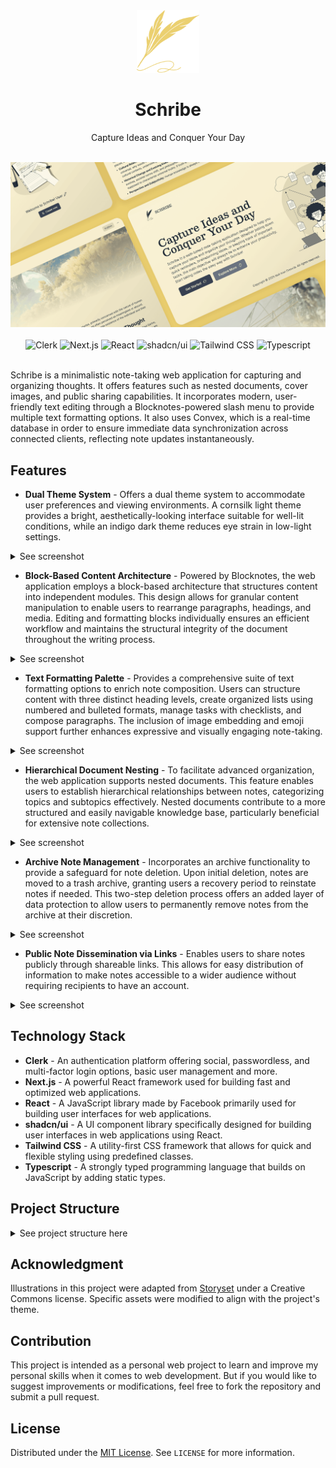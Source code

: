 <!-- markdownlint-disable MD033 -->
<!-- markdownlint-disable MD041 -->
<div align="center">
  <img src="public/icon.svg" alt="Schribe Logo" width="100" height="100" />
  <h1 align="center">Schribe</h1>
  <p align="center">Capture Ideas and Conquer Your Day</p>
</div>

<div align="center">
  <br />
  <img src="public/website-preview.png" alt="Schribe Demo" />
  <br /><br />
  <div>
    <img
      alt="Clerk"
      src="https://img.shields.io/badge/Clerk-%236C47FF?style=flat&logo=clerk"
    />
    <img
      alt="Next.js"
      src="https://img.shields.io/badge/Next.js-%23000000?logo=nextdotjs&logoColor=white"
    />
    <img
      alt="React"
      src="https://img.shields.io/badge/React-%230088CC?logo=react&logoColor=white"
    />
    <img
      alt="shadcn/ui"
      src="https://img.shields.io/badge/shadcn%2Fui-%23000000?logo=shadcnui&logoColor=white"
    />
    <img
      alt="Tailwind CSS"
      src="https://img.shields.io/badge/Tailwind%20CSS-%2306B6D4?logo=tailwindcss&logoColor=white"
    />
    <img
      alt="Typescript"
      src="https://img.shields.io/badge/Typescript-%233178C6?logo=typescript&logoColor=white"
    />
  </div>
</div>
<br />

Schribe is a minimalistic note-taking web application for capturing and organizing thoughts. It offers features such as nested documents, cover images, and public sharing capabilities. It incorporates modern, user-friendly text editing through a Blocknotes-powered slash menu to provide multiple text formatting options. It also uses Convex, which is a real-time database in order to ensure immediate data synchronization across connected clients, reflecting note updates instantaneously.

## Features

- **Dual Theme System** - Offers a dual theme system to accommodate user preferences and viewing environments. A cornsilk light theme provides a bright, aesthetically-looking interface suitable for well-lit conditions, while an indigo dark theme reduces eye strain in low-light settings.

<details>
  <summary>See screenshot</summary><br>
<img src="https://i.imgur.com/6h8ziFe.png" alt="Schribe Light Theme" />
<img src="https://i.imgur.com/yrDa7p7.png" alt="Schribe Dark Theme" />
</details>

- **Block-Based Content Architecture** - Powered by Blocknotes, the web application employs a block-based architecture that structures content into independent modules. This design allows for granular content manipulation to enable users to rearrange paragraphs, headings, and media. Editing and formatting blocks individually ensures an efficient workflow and maintains the structural integrity of the document throughout the writing process.

<details>
  <summary>See screenshot</summary><br>
<img src="https://i.imgur.com/d4AvxH3.png" alt="Schribe Block-Based Content Architecture" />
</details>

- **Text Formatting Palette** - Provides a comprehensive suite of text formatting options to enrich note composition. Users can structure content with three distinct heading levels, create organized lists using numbered and bulleted formats, manage tasks with checklists, and compose paragraphs. The inclusion of image embedding and emoji support further enhances expressive and visually engaging note-taking.

<details>
  <summary>See screenshot</summary><br>
<img src="https://i.imgur.com/eFkp9Rp.png" alt="Schribe Text Formatting Palette" />
</details>

- **Hierarchical Document Nesting** - To facilitate advanced organization, the web application supports nested documents. This feature enables users to establish hierarchical relationships between notes, categorizing topics and subtopics effectively. Nested documents contribute to a more structured and easily navigable knowledge base, particularly beneficial for extensive note collections.

<details>
  <summary>See screenshot</summary><br>
<img src="https://i.imgur.com/FVuacQf.png" alt="Schribe Hierarchical Document Nesting" />
</details>

- **Archive Note Management** - Incorporates an archive functionality to provide a safeguard for note deletion. Upon initial deletion, notes are moved to a trash archive, granting users a recovery period to reinstate notes if needed. This two-step deletion process offers an added layer of data protection to allow users to permanently remove notes from the archive at their discretion.

<details>
  <summary>See screenshot</summary><br>
<img src="https://i.imgur.com/cwr400L.png" alt="Schribe Archive Note Management" />
</details>

- **Public Note Dissemination via Links** - Enables users to share notes publicly through shareable links. This allows for easy distribution of information to make notes accessible to a wider audience without requiring recipients to have an account.

<details>
  <summary>See screenshot</summary><br>
<img src="https://i.imgur.com/JTjbBE4.png" alt="Schribe Public Note Dissemination" />
</details>

## Technology Stack

- **Clerk** - An authentication platform offering social, passwordless, and multi-factor login options, basic user management and more.
- **Next.js** - A powerful React framework used for building fast and optimized web applications.
- **React** - A JavaScript library made by Facebook primarily used for building user interfaces for web applications.
- **shadcn/ui** - A UI component library specifically designed for building user interfaces in web applications using React.
- **Tailwind CSS** - A utility-first CSS framework that allows for quick and flexible styling using predefined classes.
- **Typescript** - A strongly typed programming language that builds on JavaScript by adding static types.

## Project Structure

<details>
  <summary>See project structure here</summary>

```plaintext
└── 📁.vscode
    └── settings.json
└── 📁app
    └── 📁(landing-page)
        └── 📁_components
            └── discover.tsx
            └── example.tsx
            └── features.tsx
            └── footer.tsx
            └── header.tsx
            └── hero.tsx
            └── logo.tsx
            └── navigation-bar.tsx
        └── layout.tsx
        └── page.tsx
    └── 📁(main)
        └── 📁_components
            └── banner.tsx
            └── document-list.tsx
            └── item.tsx
            └── menu.tsx
            └── navigation-bar.tsx
            └── navigation.tsx
            └── publish.tsx
            └── title.tsx
            └── trash.tsx
            └── user-item.tsx
        └── 📁(routes)
            └── 📁documents
                └── 📁[documentId]
                    └── layout.tsx
                    └── page.tsx
                └── page.tsx
        └── layout.tsx
    └── 📁(public)
        └── 📁(routes)
            └── 📁preview
                └── 📁[documentId]
                    └── layout.tsx
                    └── page.tsx
        └── layout.tsx
    └── 📁api
        └── 📁edgestore
            └── 📁[...edgestore]
                └── route.ts
    └── 📁fonts
        └── GeistMonoVF.woff
        └── GeistVF.woff
    └── error.tsx
    └── globals.css
    └── layout.tsx
└── 📁components
    └── 📁modals
        └── confirm-delete.tsx
        └── confirm-restore.tsx
        └── cover-image-modal.tsx
        └── settings-modal.tsx
    └── 📁ui
        └── alert-dialog.tsx
        └── avatar.tsx
        └── button.tsx
        └── command.tsx
        └── dialog.tsx
        └── dropdown-menu.tsx
        └── input.tsx
        └── label.tsx
        └── popover.tsx
         └── skeleton.tsx
      └── sonner.tsx
    └── convex-provider.tsx
    └── cover.tsx
    └── editor.module.css
    └── editor.tsx
    └── emoji-picker.module.css
    └── emoji-picker.tsx
    └── modal-provider.tsx
    └── mode-toggle.tsx
    └── search-command.tsx
    └── single-image-dropdown.tsx
    └── theme-provider.tsx
    └── toolbar.tsx
    └── word-counter.tsx
└── 📁convex
    └── 📁_generated
        └── api.d.ts
        └── api.js
        └── dataModel.d.ts
        └── server.d.ts
        └── server.js
    └── auth.config.ts
    └── documents.ts
    └── schema.ts
└── 📁hooks
    └── use-cover-image.tsx
    └── use-origin.tsx
    └── use-search.tsx
    └── use-settings.tsx
└── 📁lib
    └── edgestore.ts
    └── utils.ts
└── 📁public
└── .eslintrc.json
└── .gitignore
└── components.json
└── LICENSE
└── next.config.mjs
└── package-lock.json
└── package.json
└── postcss.config.mjs
└── prettier.config.js
└── README.md
└── tailwind.config.ts
└── tsconfig.json
```

</details>

## Acknowledgment

Illustrations in this project were adapted from [Storyset](https://storyset.com/) under a Creative Commons license. Specific assets were modified to align with the project's theme.

## Contribution

This project is intended as a personal web project to learn and improve my personal skills when it comes to web development. But if you would like to suggest improvements or modifications, feel free to fork the repository and submit a pull request.

## License

Distributed under the [MIT License](https://opensource.org/license/mit). See `LICENSE` for more information.
